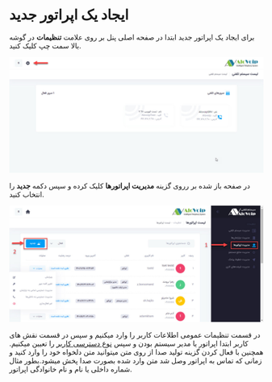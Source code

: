 # ایجاد یک اپراتور جدید
برای ایجاد یک اپراتور جدید ابتدا در صفحه اصلی پنل بر روی علامت **تنظیمات** در گوشه بالا سمت چپ کلیک کنید.<br>

![صفحه اول پنل](./Images/setting-in-first-panel-view.jpg)

در صفحه باز شده بر رروی گزینه **مدیریت اپراتورها** کلیک کرده و سپس دکمه **جدید** را انتخاب کنید.<br>

![صفحه اول پنل](./Images/create-new-operator.jpg)

در قسمت تنظیمات عمومی اطلاعات کاربر را وارد میکنیم و سپس  در قسمت نقش های کاربر ابتدا اپراتور یا مدیر سیستم بودن و سپس [نوع دسترسی کاربر]() را تعیین میکنیم.
همچنین با فعال کردن گزینه تولید صدا از روی متن میتوانید متن دلخواه خود را وارد کنید و زمانی که تماس به اپراتور  وصل شد متن وارد شده بصورت صدا پخش میشود.بطور مثال شماره داخلی یا نام و نام خانوادگی اپراتور.
